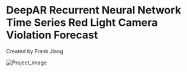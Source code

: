 # DeepAR Recurrent Neural Network Time Series Red Light Camera Violation Forecast
Created by Frank Jiang

![Project_image](https://miro.medium.com/max/800/1*yvJHtU3WgsZAtjv33iH3gA.jpeg)
